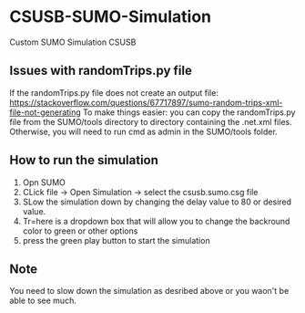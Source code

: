 # CSUSB-SUMO-Simulation
Custom SUMO Simulation CSUSB

## Issues with randomTrips.py file
If the randomTrips.py file does not create an output file: https://stackoverflow.com/questions/67717897/sumo-random-trips-xml-file-not-generating
To make things easier: you can copy the randomTrips.py file from the SUMO/tools directory to directory containing the .net.xml files. Otherwise, you will need to run cmd as admin in the SUMO/tools folder.

## How to run the simulation
1. Opn SUMO
2. CLick file -> Open Simulation -> select the csusb.sumo.csg file
3. SLow the simulation down by changing the delay value to 80 or desired value.
4. Tr=here is a dropdown box that will allow you to change the backround color to green or other options
5. press the green play button to start the simulation

## Note
You need to slow down the simulation as desribed above or you waon't be able to see much.
